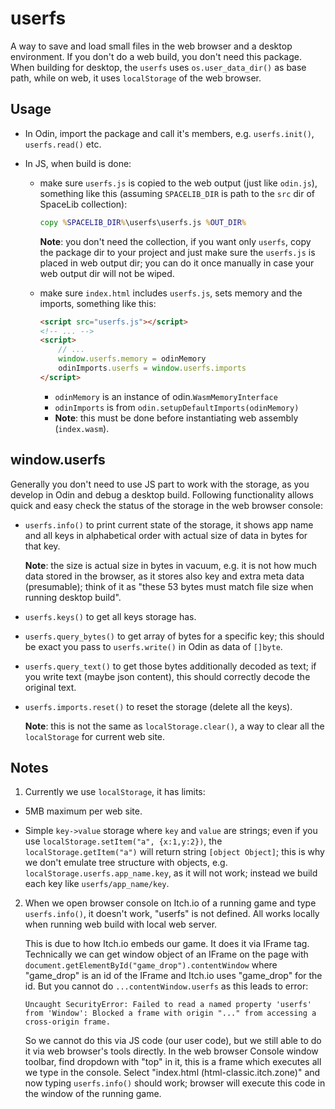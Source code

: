 # userfs

A way to save and load small files in the web browser and a desktop environment. If you don't do a web build, you don't need this package. When building for desktop, the `userfs` uses `os.user_data_dir()` as base path, while on web, it uses `localStorage` of the web browser.

## Usage

- In Odin, import the package and call it's members, e.g. `userfs.init()`, `userfs.read()` etc.

- In JS, when build is done:

    + make sure `userfs.js` is copied to the web output (just like `odin.js`), something like this (assuming `SPACELIB_DIR` is path to the `src` dir of SpaceLib collection):
        ```cmd
        copy %SPACELIB_DIR%\userfs\userfs.js %OUT_DIR%
        ```
        __Note__: you don't need the collection, if you want only `userfs`, copy the package dir to your project and just make sure the `userfs.js` is placed in web output dir; you can do it once manually in case your web output dir will not be wiped.

    + make sure `index.html` includes `userfs.js`, sets memory and the imports, something like this:
        ```html
        <script src="userfs.js"></script>
        <!-- ... -->
        <script>
            // ...
            window.userfs.memory = odinMemory
            odinImports.userfs = window.userfs.imports
        </script>
        ```
        - `odinMemory` is an instance of odin.`WasmMemoryInterface`
        - `odinImports` is from `odin.setupDefaultImports(odinMemory)`
        - __Note__: this must be done before instantiating web assembly (`index.wasm`).

## window.userfs

Generally you don't need to use JS part to work with the storage, as you develop in Odin and debug a desktop build. Following functionality allows quick and easy check the status of the storage in the web browser console:

- `userfs.info()` to print current state of the storage, it shows app name and all keys in alphabetical order with actual size of data in bytes for that key.

    __Note__: the size is actual size in bytes in vacuum, e.g. it is not how much data stored in the browser, as it stores also key and extra meta data (presumable); think of it as "these 53 bytes must match file size when running desktop build".

- `userfs.keys()` to get all keys storage has.

- `userfs.query_bytes()` to get array of bytes for a specific key; this should be exact you pass to `userfs.write()` in Odin as data of `[]byte`.

- `userfs.query_text()` to get those bytes additionally decoded as text; if you write text (maybe json content), this should correctly decode the original text.

- `userfs.imports.reset()` to reset the storage (delete all the keys).

    __Note__: this is not the same as `localStorage.clear()`, a way to clear all the `localStorage` for current web site.

## Notes

1. Currently we use `localStorage`, it has limits:

- 5MB maximum per web site.

- Simple `key->value` storage where `key` and `value` are strings; even if you use `localStorage.setItem("a", {x:1,y:2})`, the `localStorage.getItem("a")` will return string `[object Object]`; this is why we don't emulate tree structure with objects, e.g. `localStorage.userfs.app_name.key`, as it will not work; instead we build each key like `userfs/app_name/key`.

2. When we open browser console on Itch.io of a running game and type `userfs.info()`, it doesn't work, "userfs" is not defined. All works locally when running web build with local web server.

    This is due to how Itch.io embeds our game. It does it via IFrame tag. Technically we can get window object of an IFrame on the page with `document.getElementById("game_drop").contentWindow` where "game_drop" is an id of the IFrame and Itch.io uses "game_drop" for the id. But you cannot do `...contentWindow.userfs` as this leads to error:
    ```
    Uncaught SecurityError: Failed to read a named property 'userfs' from 'Window': Blocked a frame with origin "..." from accessing a cross-origin frame.
    ```
    So we cannot do this via JS code (our user code), but we still able to do it via web browser's tools directly. In the web browser Console window toolbar, find dropdown with "top" in it, this is a frame which executes all we type in the console. Select "index.html (html-classic.itch.zone)" and now typing `userfs.info()` should work; browser will execute this code in the window of the running game.
